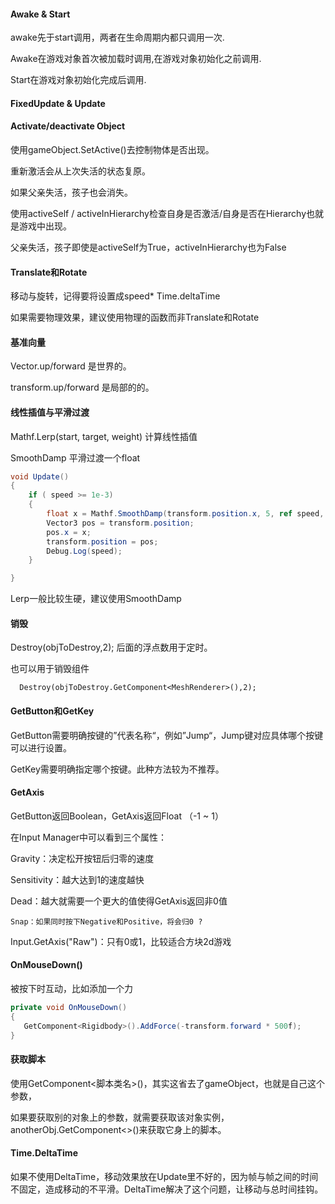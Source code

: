 #### Awake & Start

awake先于start调用，两者在生命周期内都只调用一次.

Awake在游戏对象首次被加载时调用,在游戏对象初始化之前调用.

Start在游戏对象初始化完成后调用.

#### FixedUpdate & Update



#### Activate/deactivate Object

使用gameObject.SetActive()去控制物体是否出现。

重新激活会从上次失活的状态复原。

如果父亲失活，孩子也会消失。

使用activeSelf / activeInHierarchy检查自身是否激活/自身是否在Hierarchy也就是游戏中出现。

父亲失活，孩子即使是activeSelf为True，activeInHierarchy也为False

#### Translate和Rotate

移动与旋转，记得要将设置成speed* Time.deltaTime

如果需要物理效果，建议使用物理的函数而非Translate和Rotate

#### 基准向量

Vector.up/forward 是世界的。

transform.up/forward 是局部的的。

#### 线性插值与平滑过渡

Mathf.Lerp(start, target, weight) 计算线性插值

SmoothDamp 平滑过渡一个float

```c#
void Update()
{
    if ( speed >= 1e-3)
    {
        float x = Mathf.SmoothDamp(transform.position.x, 5, ref speed, 3);
        Vector3 pos = transform.position;
        pos.x = x;
        transform.position = pos;
        Debug.Log(speed);
    }

}
```

Lerp一般比较生硬，建议使用SmoothDamp

#### 销毁

 Destroy(objToDestroy,2); 后面的浮点数用于定时。

也可以用于销毁组件

 `  Destroy(objToDestroy.GetComponent<MeshRenderer>(),2);`

#### GetButton和GetKey

GetButton需要明确按键的”代表名称“，例如”Jump“，Jump键对应具体哪个按键可以进行设置。

GetKey需要明确指定哪个按键。此种方法较为不推荐。

#### GetAxis

GetButton返回Boolean，GetAxis返回Float （-1 ~ 1）

在Input Manager中可以看到三个属性：

Gravity：决定松开按钮后归零的速度

Sensitivity：越大达到1的速度越快

Dead：越大就需要一个更大的值使得GetAxis返回非0值

`Snap：如果同时按下Negative和Positive，将会归0 ?`

Input.GetAxis("Raw")：只有0或1，比较适合方块2d游戏

#### OnMouseDown()

被按下时互动，比如添加一个力

```c#
private void OnMouseDown()
{
   GetComponent<Rigidbody>().AddForce(-transform.forward * 500f);
}
```

#### 获取脚本

使用GetComponent<脚本类名>()，其实这省去了gameObject，也就是自己这个参数，

如果要获取别的对象上的参数，就需要获取该对象实例，anotherObj.GetComponent<>()来获取它身上的脚本。

#### Time.DeltaTime

如果不使用DeltaTime，移动效果放在Update里不好的，因为帧与帧之间的时间不固定，造成移动的不平滑。DeltaTime解决了这个问题，让移动与总时间挂钩。